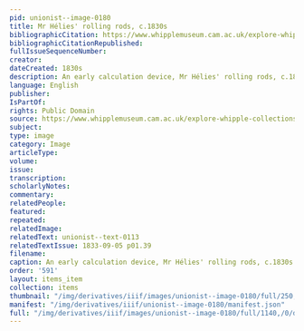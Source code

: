 ```yaml
---
pid: unionist--image-0180
title: Mr Hélies' rolling rods, c.1830s
bibliographicCitation: https://www.whipplemuseum.cam.ac.uk/explore-whipple-collections/calculating-devices/brief-history-calculating-devices
bibliographicCitationRepublished: 
fullIssueSequenceNumber: 
creator: 
dateCreated: 1830s
description: An early calculation device, Mr Hélies' rolling rods, c.1830s
language: English
publisher: 
IsPartOf: 
rights: Public Domain
source: https://www.whipplemuseum.cam.ac.uk/explore-whipple-collections/calculating-devices/brief-history-calculating-devices
subject: 
type: image
category: Image
articleType: 
volume: 
issue: 
transcription: 
scholarlyNotes: 
commentary: 
relatedPeople: 
featured: 
repeated: 
relatedImage: 
relatedText: unionist--text-0113
relatedTextIssue: 1833-09-05 p01.39
filename: 
caption: An early calculation device, Mr Hélies' rolling rods, c.1830s
order: '591'
layout: items_item
collection: items
thumbnail: "/img/derivatives/iiif/images/unionist--image-0180/full/250,/0/default.jpg"
manifest: "/img/derivatives/iiif/unionist--image-0180/manifest.json"
full: "/img/derivatives/iiif/images/unionist--image-0180/full/1140,/0/default.jpg"
---
```

